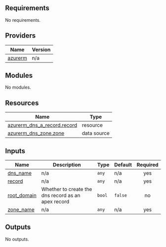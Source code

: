 ## Requirements

No requirements.

## Providers

| Name | Version |
|------|---------|
| <a name="provider_azurerm"></a> [azurerm](#provider\_azurerm) | n/a |

## Modules

No modules.

## Resources

| Name | Type |
|------|------|
| [azurerm_dns_a_record.record](https://registry.terraform.io/providers/hashicorp/azurerm/latest/docs/resources/dns_a_record) | resource |
| [azurerm_dns_zone.zone](https://registry.terraform.io/providers/hashicorp/azurerm/latest/docs/data-sources/dns_zone) | data source |

## Inputs

| Name | Description | Type | Default | Required |
|------|-------------|------|---------|:--------:|
| <a name="input_dns_name"></a> [dns\_name](#input\_dns\_name) | n/a | `any` | n/a | yes |
| <a name="input_record"></a> [record](#input\_record) | n/a | `any` | n/a | yes |
| <a name="input_root_domain"></a> [root\_domain](#input\_root\_domain) | Whether to create the dns record as an apex record | `bool` | `false` | no |
| <a name="input_zone_name"></a> [zone\_name](#input\_zone\_name) | n/a | `any` | n/a | yes |

## Outputs

No outputs.
